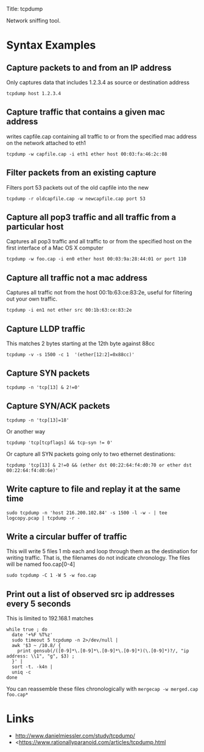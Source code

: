 Title: tcpdump

Network sniffing tool.

# Syntax Examples
## Capture packets to and from an IP address
Only captures data that includes 1.2.3.4 as source or destination address

```
tcpdump host 1.2.3.4
```

## Capture traffic that contains a given mac address
writes capfile.cap containing all traffic to or from the specified mac address on the network attached to eth1

```
tcpdump -w capfile.cap -i eth1 ether host 00:03:fa:46:2c:08
```

## Filter packets from an existing capture
Filters port 53 packets out of the old capfile into the new

```
tcpdump -r oldcapfile.cap -w newcapfile.cap port 53
```

## Capture all pop3 traffic and all traffic from a particular host
Captures all pop3 traffic and all traffic to or from the specified host on the first interface of a Mac OS X computer

```
tcpdump -w foo.cap -i en0 ether host 00:03:9a:28:44:01 or port 110
```

## Capture all traffic not a mac address
Captures all traffic not from the host 00:1b:63:ce:83:2e, useful for filtering out your own traffic.

```
tcpdump -i en1 not ether src 00:1b:63:ce:83:2e
```

## Capture LLDP traffic
This matches 2 bytes starting at the 12th byte against 88cc

```
tcpdump -v -s 1500 -c 1  '(ether[12:2]=0x88cc)'
```

## Capture SYN packets

```
tcpdump -n 'tcp[13] & 2!=0'
```

## Capture SYN/ACK packets

```
tcpdump -n 'tcp[13]=18'
```

Or another way

```
tcpdump 'tcp[tcpflags] && tcp-syn != 0'
```

Or capture all SYN packets going only to two ethernet destinations:

```
tcpdump 'tcp[13] & 2!=0 && (ether dst 00:22:64:f4:d0:70 or ether dst 00:22:64:f4:d0:6e)'
```

## Write capture to file and replay it at the same time

```
sudo tcpdump -n 'host 216.200.102.84' -s 1500 -l -w - | tee logcopy.pcap | tcpdump -r -
```

## Write a circular buffer of traffic
This will write 5 files 1 mb each and loop through them as the destination for writing traffic. That is, the filenames do not indicate chronology. The files will be named foo.cap[0-4]

```
sudo tcpdump -C 1 -W 5 -w foo.cap
```

## Print out a list of observed src ip addresses every 5 seconds

This is limited to 192.168.1 matches

```
while true ; do
  date '+%F %T%z'
  sudo timeout 5 tcpdump -n 2>/dev/null |
  awk '$3 ~ /10.8/ {
    print gensub(/([0-9]*\.[0-9]*\.[0-9]*\.[0-9]*)(\.[0-9]*)?/, "ip address: \\1", "g", $3) ;
  }' |
  sort -t. -k4n |
  uniq -c
done
```

You can reassemble these files chronologically with `mergecap -w merged.cap foo.cap*`

# Links
- <http://www.danielmiessler.com/study/tcpdump/>
- <https://www.rationallyparanoid.com/articles/tcpdump.html
